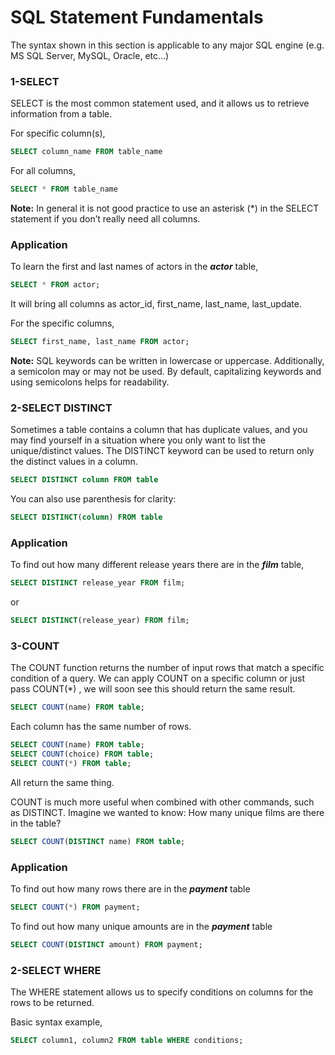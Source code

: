 # SQL Statement Fundamentals

The syntax shown in this section is applicable to any major SQL engine (e.g. MS SQL Server, MySQL, Oracle, etc…)

### **1-SELECT**
SELECT is the most common statement used, and it allows us to retrieve information from a table.

For specific column(s),<br>
``` sql
SELECT column_name FROM table_name
```
For all columns,<br>
``` sql
SELECT * FROM table_name
```

**Note:** In general it is not good practice to use an asterisk (*) in the SELECT statement if you don’t really need all columns.

### **Application**
To learn the first and last names of actors in the ***actor*** table,
``` sql
SELECT * FROM actor;
```
It will bring all columns as actor_id, first_name, last_name, last_update.

For the specific columns,
``` sql
SELECT first_name, last_name FROM actor;
```

**Note:** SQL keywords can be written in lowercase or uppercase. Additionally, a semicolon may or may not be used. By default, capitalizing keywords and using semicolons helps for readability.

### 2-SELECT DISTINCT 
Sometimes a table contains a column that has duplicate values, and you may find yourself in a situation where you only want to list the unique/distinct values. The DISTINCT keyword can be used to return only the distinct values in a column.

``` sql
SELECT DISTINCT column FROM table
```
You can also use parenthesis for clarity:

``` sql
SELECT DISTINCT(column) FROM table
```

### **Application**
To find out how many different release years there are in the ***film*** table,
``` sql
SELECT DISTINCT release_year FROM film;
```
or
``` sql
SELECT DISTINCT(release_year) FROM film;
```

### 3-COUNT
The COUNT function returns the number of input rows that match a specific condition of a query. We can apply COUNT on a specific column or just pass COUNT(*) , we will soon see this should return the same result.

``` sql
SELECT COUNT(name) FROM table;
```
Each column has the same number of rows.
``` sql
SELECT COUNT(name) FROM table;
SELECT COUNT(choice) FROM table;
SELECT COUNT(*) FROM table;
```
All return the same thing.

COUNT is much more useful when combined with other commands, such as DISTINCT. Imagine we wanted to know: How many unique films are there in the table?
``` sql
SELECT COUNT(DISTINCT name) FROM table;
```

### **Application**
To find out how many rows there are in the ***payment*** table
``` sql
SELECT COUNT(*) FROM payment;
```
To find out how many unique amounts are in the ***payment*** table
``` sql
SELECT COUNT(DISTINCT amount) FROM payment;
```

### 2-SELECT WHERE 
The WHERE statement allows us to specify conditions on columns for the rows to be returned.

Basic syntax example,
``` sql
SELECT column1, column2 FROM table WHERE conditions;
```












